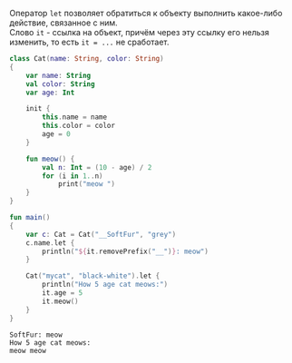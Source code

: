 Оператор ```let``` позволяет обратиться к объекту выполнить какое-либо действие, связанное с ним.<br>
Слово ```it``` - ссылка на объект, причём через эту ссылку его нельзя изменить, то есть ```it = ...``` не сработает.
```Kotlin
class Cat(name: String, color: String)
{
    var name: String
    val color: String
    var age: Int

    init {
        this.name = name
        this.color = color
        age = 0
    }

    fun meow() {
        val n: Int = (10 - age) / 2
        for (i in 1..n)
            print("meow ")
    }
}

fun main()
{
    var c: Cat = Cat("__SoftFur", "grey")
    c.name.let {
        println("${it.removePrefix("__")}: meow")
    }

    Cat("mycat", "black-white").let {
        println("How 5 age cat meows:")
        it.age = 5
        it.meow()
    }
}
```
```
SoftFur: meow
How 5 age cat meows:
meow meow 
```
